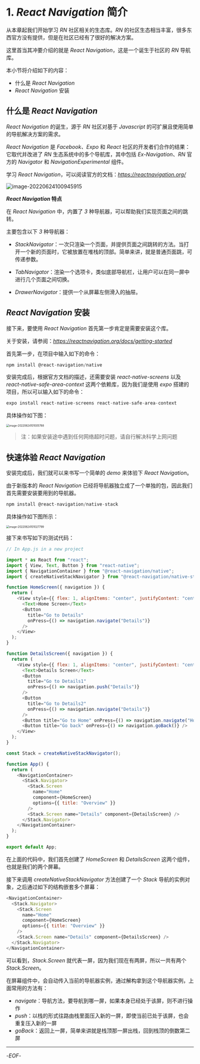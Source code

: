 # 1. *React Navigation* 简介

从本章起我们开始学习 *RN* 社区相关的生态库。*RN* 的社区生态相当丰富，很多东西官方没有提供，但是在社区已经有了很好的解决方案。

这里首当其冲要介绍的就是 *React Navigation*，这是一个诞生于社区的 *RN* 导航库。

本小节将介绍如下的内容：

- 什么是 *React Navigation*
- *React Navigation* 安装

## 什么是 *React Navigation*

*React Navigation* 的诞生，源于 *RN* 社区对基于 *Javascript* 的可扩展且使用简单的导航解决方案的需求。 

*React Navigation* 是 *Facebook、Expo* 和 *React* 社区的开发者们合作的结果：它取代并改进了 *RN* 生态系统中的多个导航库，其中包括 *Ex-Navigation*、*RN* 官方的 *Navigator* 和 *NavigationExperimental* 组件。

学习 *React Navigation*，可以阅读官方的文档：*https://reactnavigation.org/*

![image-20220624100945915](https://xiejie-typora.oss-cn-chengdu.aliyuncs.com/2022-06-24-020946.png)

***React Navigation* 特点**

在 *React Navigation* 中，内置了 *3* 种导航器，可以帮助我们实现页面之间的跳转。

主要包含以下 *3* 种导航器：

- *StackNavigator*：一次只渲染一个页面，并提供页面之间跳转的方法。当打开一个新的页面时，它被放置在堆栈的顶部。简单来讲，就是普通页面跳，可传递参数。

- *TabNavigator*：渲染一个选项卡，类似底部导航栏，让用户可以在同一屏中进行几个页面之间切换。

- *DrawerNavigator*：提供一个从屏幕左侧滑入的抽屉。

## *React Navigation* 安装

接下来，要使用 *React Navigation* 首先第一步肯定是需要安装这个库。

关于安装，请参阅：*https://reactnavigation.org/docs/getting-started*

首先第一步，在项目中输入如下的命令：

```js
npm install @react-navigation/native
```

安装完成后，根据官方文档的描述，还需要安装 *react-native-screens* 以及 *react-native-safe-area-context* 这两个依赖库，因为我们是使用 *expo* 搭建的项目，所以可以输入如下的命令：

```js
expo install react-native-screens react-native-safe-area-context
```

具体操作如下图：

<img src="https://xiejie-typora.oss-cn-chengdu.aliyuncs.com/2022-06-24-021005.png" alt="image-20220624101005788" style="zoom:50%;" />

>注：如果安装途中遇到任何网络超时问题，请自行解决科学上网问题

## 快速体验 *React Navigation*

安装完成后，我们就可以来书写一个简单的 *demo* 来体验下 *React Navigation*。

由于新版本的 *React Navigation* 已经将导航器独立成了一个单独的包，因此我们首先需要安装要用到的导航器。

```js
npm install @react-navigation/native-stack
```

具体操作如下图所示：

<img src="https://xiejie-typora.oss-cn-chengdu.aliyuncs.com/2022-06-24-021028.png" alt="image-20220624101027799" style="zoom:50%;" />

接下来书写如下的测试代码：

```js
// In App.js in a new project

import * as React from "react";
import { View, Text, Button } from "react-native";
import { NavigationContainer } from "@react-navigation/native";
import { createNativeStackNavigator } from "@react-navigation/native-stack";

function HomeScreen({ navigation }) {
  return (
    <View style={{ flex: 1, alignItems: "center", justifyContent: "center" }}>
      <Text>Home Screen</Text>
      <Button
        title="Go to Details"
        onPress={() => navigation.navigate("Details")}
      />
    </View>
  );
}

function DetailsScreen({ navigation }) {
  return (
    <View style={{ flex: 1, alignItems: "center", justifyContent: "center" }}>
      <Text>Details Screen</Text>
      <Button
        title="Go to Details1"
        onPress={() => navigation.push("Details")}
      />
      <Button
        title="Go to Details2"
        onPress={() => navigation.navigate("Details")}
      />
      <Button title="Go to Home" onPress={() => navigation.navigate("Home")} />
      <Button title="Go back" onPress={() => navigation.goBack()} />
    </View>
  );
}

const Stack = createNativeStackNavigator();

function App() {
  return (
    <NavigationContainer>
      <Stack.Navigator>
        <Stack.Screen
          name="Home"
          component={HomeScreen}
          options={{ title: "Overview" }}
        />
        <Stack.Screen name="Details" component={DetailsScreen} />
      </Stack.Navigator>
    </NavigationContainer>
  );
}

export default App;
```

在上面的代码中，我们首先创建了 *HomeScreen* 和 *DetailsScreen* 这两个组件，也就是我们的两个屏幕。

接下来调用 *createNativeStackNavigator* 方法创建了一个 *Stack* 导航的实例对象，之后通过如下的结构嵌套多个屏幕：

```js
<NavigationContainer>
  <Stack.Navigator>
    <Stack.Screen
      name="Home"
      component={HomeScreen}
      options={{ title: "Overview" }}
    />
    <Stack.Screen name="Details" component={DetailsScreen} />
  </Stack.Navigator>
</NavigationContainer>
```

可以看到，*Stack.Screen* 就代表一屏，因为我们现在有两屏，所以一共有两个 *Stack.Screen*。

在屏幕组件中，会自动传入当前的导航器实例，通过解构拿到这个导航器实例，上面常用的方法有：

- *navigate*：导航方法，要导航到哪一屏，如果本身已经处于该屏，则不进行操作
- *push*：以栈的形式往路由栈里面压入新的一屏，即使当前已处于该屏，也会重复压入新的一屏
- *goBack*：返回上一屏，简单来讲就是栈顶那一屏出栈，回到栈顶的倒数第二屏

---

-*EOF*-
